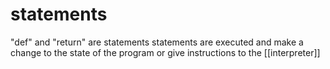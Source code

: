 # statements
"def" and "return" are statements
statements are executed and make a change to the state of the program or give instructions to the [[interpreter]]